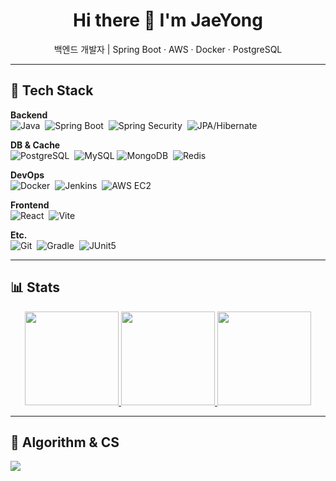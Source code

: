<!-- 프로필 헤더 -->
<div align="center">
  
  <h1>Hi there 👋 I'm JaeYong</h1>
  <p>백엔드 개발자 | Spring Boot · AWS · Docker · PostgreSQL</p>
  
</div>

---

## 🔧 Tech Stack
**Backend**  
![Java](https://img.shields.io/badge/Java-007396?logo=openjdk&logoColor=white)&nbsp;
![Spring Boot](https://img.shields.io/badge/Spring%20Boot-6DB33F?logo=springboot&logoColor=white)&nbsp;
![Spring Security](https://img.shields.io/badge/Spring%20Security-6DB33F?logo=springsecurity&logoColor=white)&nbsp;
![JPA/Hibernate](https://img.shields.io/badge/JPA%2FHibernate-59666C?logo=hibernate&logoColor=white)

**DB & Cache**  
![PostgreSQL](https://img.shields.io/badge/PostgreSQL-4169E1?logo=postgresql&logoColor=white)&nbsp;
![MySQL](https://img.shields.io/badge/MySQL-4479A1?logo=mysql&logoColor=white)
![MongoDB](https://img.shields.io/badge/MongoDB-47A248?logo=mongodb&logoColor=white)&nbsp;
![Redis](https://img.shields.io/badge/Redis-DC382D?logo=redis&logoColor=white)

**DevOps**  
![Docker](https://img.shields.io/badge/Docker-2496ED?logo=docker&logoColor=white)&nbsp;
![Jenkins](https://img.shields.io/badge/Jenkins-D24939?logo=jenkins&logoColor=white)&nbsp;
![AWS EC2](https://img.shields.io/badge/AWS%20EC2-FF9900?logo=amazon-aws&logoColor=white)

**Frontend**  
![React](https://img.shields.io/badge/React-61DAFB?logo=react&logoColor=000)&nbsp;
![Vite](https://img.shields.io/badge/Vite-646CFF?logo=vite&logoColor=white)

**Etc.**  
![Git](https://img.shields.io/badge/Git-F05032?logo=git&logoColor=white)&nbsp;
![Gradle](https://img.shields.io/badge/Gradle-02303A?logo=gradle&logoColor=white)&nbsp;
![JUnit5](https://img.shields.io/badge/JUnit5-25A162?logo=junit5&logoColor=white)

---

## 📊 Stats
<div align="center">

  <!-- Top Langs -->
  <a href="https://github.com/anuraghazra/github-readme-stats">
    <img height="150" src="https://github-readme-stats.vercel.app/api/top-langs/?username=IMjaeyongpark&layout=compact&hide=html,css&langs_count=8" />
  </a>

  <!-- GitHub Stats -->
  <a href="https://github.com/anuraghazra/github-readme-stats">
    <img height="150" src="https://github-readme-stats.vercel.app/api?username=IMjaeyongpark&show_icons=true&include_all_commits=true&count_private=true" />
  </a>

  <!-- Streak (선택) -->
  <a href="https://git.io/streak-stats">
    <img height="150" src="https://streak-stats.demolab.com?user=IMjaeyongpark" />
  </a>
  
</div>

---

## 🧠 Algorithm & CS
<a href="https://solved.ac/jaeyong36">
  <img src="http://mazassumnida.wtf/api/v2/generate_badge?boj=jaeyong36" />
</a>

<!-- Fun: 깃허브 잔디 스네이크 (옵션) -->
<!--
![snake gif](https://github.com/IMjaeyongpark/IMjaeyongpark/blob/output/github-contribution-grid-snake.svg)
-->

<!-- 방문자 수 카운터는 맨 위에 있음 -->
